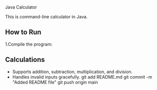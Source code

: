 Java Calculator

This is command-line calculator in Java.

## How to Run

1.Compile the program:
## Calculations
- Supports addition, subtraction, multiplication, and division.
- Handles invalid inputs gracefully.
git add README.md
git commit -m "Added README file"
git push origin main 
